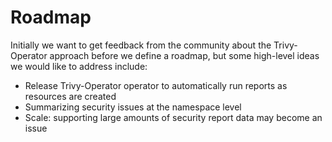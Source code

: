 # Roadmap

Initially we want to get feedback from the community about the Trivy-Operator approach before we define a roadmap, but some
high-level ideas we would like to address include:

* Release Trivy-Operator operator to automatically run reports as resources are created
* Summarizing security issues at the namespace level
* Scale: supporting large amounts of security report data may become an issue
